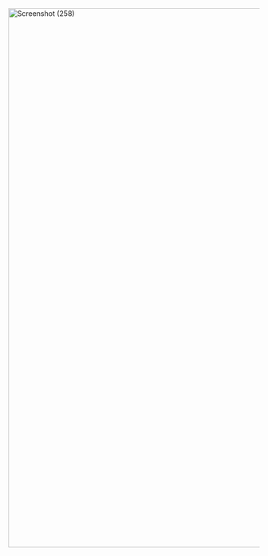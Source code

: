 <img width="1920" height="1080" alt="Screenshot (258)" src="https://github.com/user-attachments/assets/1a266fd1-a811-4abb-9239-90a50de2c726" />
